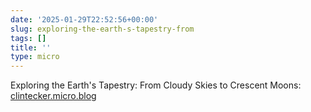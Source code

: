```yaml
---
date: '2025-01-29T22:52:56+00:00'
slug: exploring-the-earth-s-tapestry-from
tags: []
title: ''
type: micro
---
```


Exploring the Earth's Tapestry: From Cloudy Skies to Crescent Moons: [clintecker.micro.blog](https://clintecker.micro.blog/2025/01/29/exploring-the-earths-tapestry-from.html)